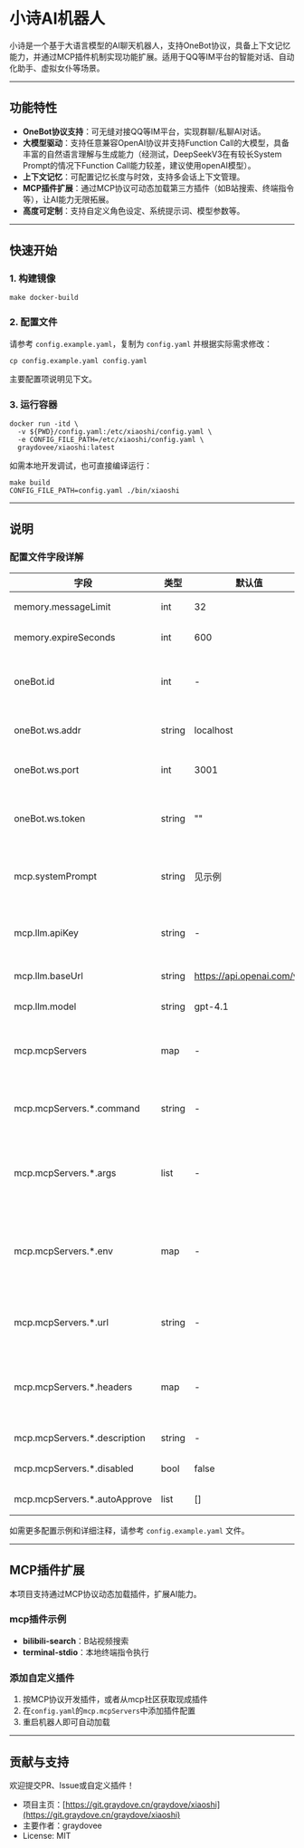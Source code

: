 # 小诗AI机器人

小诗是一个基于大语言模型的AI聊天机器人，支持OneBot协议，具备上下文记忆能力，并通过MCP插件机制实现功能扩展。适用于QQ等IM平台的智能对话、自动化助手、虚拟女仆等场景。

---

## 功能特性

- **OneBot协议支持**：可无缝对接QQ等IM平台，实现群聊/私聊AI对话。
- **大模型驱动**：支持任意兼容OpenAI协议并支持Function Call的大模型，具备丰富的自然语言理解与生成能力（经测试，DeepSeekV3在有较长System
  Prompt的情况下Function Call能力较差，建议使用openAI模型）。
- **上下文记忆**：可配置记忆长度与时效，支持多会话上下文管理。
- **MCP插件扩展**：通过MCP协议可动态加载第三方插件（如B站搜索、终端指令等），让AI能力无限拓展。
- **高度可定制**：支持自定义角色设定、系统提示词、模型参数等。

---

## 快速开始

### 1. 构建镜像

```shell
make docker-build
```

### 2. 配置文件

请参考 `config.example.yaml`，复制为 `config.yaml` 并根据实际需求修改：

```shell
cp config.example.yaml config.yaml
```

主要配置项说明见下文。

### 3. 运行容器

```shell
docker run -itd \
  -v ${PWD}/config.yaml:/etc/xiaoshi/config.yaml \
  -e CONFIG_FILE_PATH=/etc/xiaoshi/config.yaml \
  graydovee/xiaoshi:latest
```

如需本地开发调试，也可直接编译运行：

```shell
make build
CONFIG_FILE_PATH=config.yaml ./bin/xiaoshi
```

---

## 说明

### 配置文件字段详解

| 字段                           | 类型     | 默认值                       | 说明                         |
|------------------------------|--------|---------------------------|----------------------------|
| memory.messageLimit          | int    | 32                        | 单会话最大记忆消息数                 |
| memory.expireSeconds         | int    | 600                       | 记忆过期时间（秒）                  |
| oneBot.id                    | int    | -                         | 机器人QQ号（需与OneBot服务一致）       |
| oneBot.ws.addr               | string | localhost                 | OneBot WebSocket服务地址       |
| oneBot.ws.port               | int    | 3001                      | OneBot WebSocket服务端口       |
| oneBot.ws.token              | string | ""                        | OneBot鉴权Token（如无可留空）       |
| mcp.systemPrompt             | string | 见示例                       | AI角色设定与行为约束（支持多行）          |
| mcp.llm.apiKey               | string | -                         | 大模型API密钥（如OpenAI Key）      |
| mcp.llm.baseUrl              | string | https://api.openai.com/v1 | 大模型API地址                   |
| mcp.llm.model                | string | gpt-4.1                   | 使用的大模型名称                   |
| mcp.mcpServers               | map    | -                         | MCP插件服务配置（可多个，key为插件名）     |
| mcp.mcpServers.*.command     | string | -                         | 本地插件启动命令（如为sse插件不用填）       |
| mcp.mcpServers.*.args        | list   | -                         | 本地插件启动命令参数列表（如为sse插件不用填）   |
| mcp.mcpServers.*.env         | map    | -                         | 本地插件启动命令时的环境变量（如为sse插件不用填） |
| mcp.mcpServers.*.url         | string | -                         | 远程插件服务地址（如为stdio插件不用填）     |
| mcp.mcpServers.*.headers     | map    | -                         | 远程插件服务请求头（如为stdio插件不用填）    |
| mcp.mcpServers.*.description | string | -                         | 插件功能描述                     |
| mcp.mcpServers.*.disabled    | bool   | false                     | 是否禁用该插件                    |
| mcp.mcpServers.*.autoApprove | list   | []                        | 自动批准的操作列表                  |

如需更多配置示例和详细注释，请参考 `config.example.yaml` 文件。

---

## MCP插件扩展

本项目支持通过MCP协议动态加载插件，扩展AI能力。

### mcp插件示例

- **bilibili-search**：B站视频搜索
- **terminal-stdio**：本地终端指令执行

### 添加自定义插件

1. 按MCP协议开发插件，或者从mcp社区获取现成插件
2. 在`config.yaml`的`mcp.mcpServers`中添加插件配置
3. 重启机器人即可自动加载

---

## 贡献与支持

欢迎提交PR、Issue或自定义插件！

- 项目主页：[https://git.graydove.cn/graydove/xiaoshi](https://git.graydove.cn/graydove/xiaoshi)
- 主要作者：graydovee
- License: MIT

